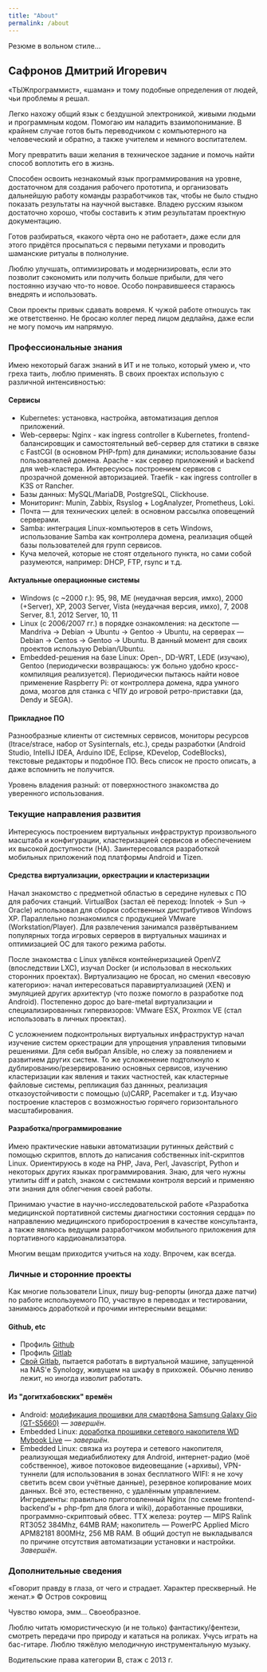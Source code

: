 ```yaml
---
title: "About"
permalink: /about
---
```


Резюме в вольном стиле…

## Сафронов Дмитрий Игоревич

«ТЫЖпрограммист», «шаман» и тому подобные определения от людей, чьи проблемы я решал.

Легко нахожу общий язык с бездушной электроникой, живыми людьми и программным кодом. Помогаю им наладить взаимопонимание.
В крайнем случае готов быть переводчиком с компьютерного на человеческий и обратно, а также учителем и немного воспитателем.

Могу превратить ваши желания в техническое задание и помочь найти способ воплотить его в жизнь.

Способен освоить незнакомый язык программирования на уровне, достаточном для создания рабочего прототипа, и организовать дальнейшую работу команды разработчиков так, чтобы не было стыдно показать результаты на научной выставке. Владею русским языком достаточно хорошо, чтобы составить к этим результатам проектную документацию.

Готов разбираться, «какого чёрта оно не работает», даже если для этого придётся просыпаться с первыми петухами и проводить шаманские ритуалы в полнолуние.

Люблю улучшать, оптимизировать и модернизировать, если это позволит сэкономить или получить больше прибыли, для чего постоянно изучаю что-то новое. Особо понравившееся стараюсь внедрять и использовать.

Свои проекты привык сдавать вовремя. К чужой работе отношусь так же ответственно.
Не бросаю коллег перед лицом дедлайна, даже если не могу помочь им напрямую.

### Профессиональные знания

Имею некоторый багаж знаний в ИТ и не только, который умею и, что греха таить, люблю применять. В своих проектах использую с различной интенсивностью:

#### Сервисы

- Kubernetes: установка, настройка, автоматизация деплоя приложений.
- Web-серверы: Nginx - как ingress controller в Kubernetes, frontend-балансировщик и самостоятельный веб-сервер для статики в связке с FastCGI (в основном PHP-fpm) для динамики; использование базы пользователей домена. Apache - как сервер приложений и backend для web-кластера. Интересуюсь построением сервисов с прозрачной доменной авторизацией. Traefik - как ingress controller в K3S от Rancher.
- Базы данных: MySQL/MariaDB, PostgreSQL, Clickhouse.
- Мониторинг: Munin, Zabbix, Rsyslog + LogAnalyzer, Prometheus, Loki.
- Почта — для технических целей: в основном рассылка оповещений серверами.
- Samba: интеграция Linux-компьютеров в сеть Windows, использование Samba как контроллера домена, реализация общей базы пользователей для групп сервисов.
- Куча мелочей, которые не стоят отдельного пункта, но сами собой разумеются, например: DHCP, FTP, rsync и т.д.

#### Актуальные операционные системы

- Windows (с ~2000 г.): 95, 98, ME (неудачная версия, имхо), 2000 (+Server), XP, 2003 Server, Vista (неудачная версия, имхо), 7, 2008 Server, 8.1, 2012 Server, 10, 11
- Linux (c 2006/2007 гг.) в порядке ознакомления: на десктопе — Mandriva -> Debian -> Ubuntu -> Gentoo -> Ubuntu, на серверах — Debian -> Centos -> Gentoo -> Ubuntu. В данный момент для своих проектов использую Debian/Ubuntu.
- Embedded-решения на базе Linux: Open-, DD-WRT, LEDE (изучаю), Gentoo (периодически возвращаюсь: уж больно удобно кросс-компиляция реализуется). Периодически пытаюсь найти новое применение Raspberry Pi: от контроллера домена, ядра умного дома, мозгов для станка с ЧПУ до игровой ретро-приставки (да, Dendy и SEGA).

#### Прикладное ПО

Разнообразные клиенты от системных сервисов, мониторы ресурсов (ltrace/strace, набор от Sysinternals, etc.), среды разработки (Android Studio, IntelliJ IDEA, Arduino IDE, Eclipse, KDevelop, CodeBlocks), текстовые редакторы и подобное ПО. Весь список не просто описать, а даже вспомнить не получится.

Уровень владения разный: от поверхностного знакомства до уверенного использования.

### Текущие направления развития

Интересуюсь построением виртуальных инфраструктур произвольного масштаба и конфигурации, кластеризацией сервисов и обеспечением их высокой доступности (HA). Заинтересовался разработкой мобильных приложений под платформы Android и Tizen.

#### Средства виртуализации, оркестрации и кластеризации

Начал знакомство с предметной областью в середине нулевых с ПО для рабочих станций. VirtualBox (застал её переход: Innotek -> Sun -> Oracle) использовал для сборки собственных дистрибутивов Windows XP. Параллельно познакомился с продукцией VMware (Workstation/Player). Для развлечения занимался развёртыванием популярных тогда игровых серверов в виртуальных машинах и оптимизацией ОС для такого режима работы.

После знакомства с Linux увлёкся контейнеризацией OpenVZ (впоследствии LXC), изучал Docker (и использовал в нескольких сторонних проектах). Виртуализацию не бросал, но сменил «весовую категорию»: начал интересоваться паравиртуализацией (XEN) и эмуляцией других архитектур (что позже помогло в разработке под Android). Постепенно дорос до bare-metal виртуализации и специализированных гипервизоров: VMware ESX, Proxmox VE (стал использовать в личных проектах).

С усложнением подконтрольных виртуальных инфраструктур начал изучение систем оркестрации для упрощения управления типовыми решениями. Для себя выбрал Ansible, но слежу за появлением и развитием других систем. То же усложенение подтолкнуло к дублированию/резервированию основных сервисов, изучению кластеризации как явления и таких частностей, как кластерные файловые системы, репликация баз даннных, реализация отказоустойчивости с помощью (u)CARP, Pacemaker и т.д. Изучаю построение кластеров с возможностью горячего горизонтального масштабирования.

#### Разработка/программирование

Имею практические навыки автоматизации рутинных действий с помощью скриптов, вплоть до написания собственных init-скриптов Linux. Ориентируюсь в коде на PHP, Java, Perl, Javascript, Python и некоторых других языках программирования. Знаю, для чего нужны утилиты diff и patch, знаком с системами контроля версий и применяю эти знания для облегчения своей работы.

Принимаю участие в научно-исследовательской работе «Разработка медицинской портативной системы диагностики состояния сердца» по направлению медицинского приборостроения в качестве консультанта, а также являюсь ведущим разработчиком мобильного приложения для портативного кардиоанализатора.

Многим вещам приходится учиться на ходу. Впрочем, как всегда.

### Личные и сторонние проекты

Как многие пользователи Linux, пишу bug-репорты (иногда даже патчи) по работе используемого ПО, участвую в переводах и тестировании, занимаюсь доработкой и прочими интересными вещами:

#### Github, etc

- Профиль [Github](https://github.com/dmitriysafronov)
- Профиль [Gitlab](https://gitlab.com/zimniy)
- [Свой Gitlab](https://gitlab.cyberbrain.pw), пытается работать в виртуальной машине, запущенной на NAS'е Synology, живущем на шкафу в прихожей. Обычно лениво лежит, но иногда изволит работать.

#### Из "догитхабовских" времён

- Android: [модификация прошивки для смартфона Samsung Galaxy Gio (GT-S5660)](https://4pda.ru/forum/index.php?showtopic=267538) — *завершён*.
- Embedded Linux: [доработка прошивки сетевого накопителя WD Mybook Live](https://code.google.com/archive/p/mybooklive/) — *завершён*.
- Embedded Linux: связка из роутера и сетевого накопителя, реализующая медиабиблиотеку для Android, интернет-радио (моё собственное), живое потоковое видеовещание (+архивы), VPN-туннели (для использования в зонах бесплатного WIFI: я не хочу светить всем свои учётные данные), резервное копирование моих данных. Всё это, естественно, с удалённым управлением. Ингредиенты: правильно приготовленный Nginx (по схеме frontend-backend’ы + php-fpm для блога и wiki), доработанные прошивки, программно-скриптовый обвес. ТТХ железа: роутер — MIPS Ralink RT3052 384Mhz, 64MB RAM; накопитель — PowerPC Applied Micro APM82181 800MHz, 256 MB RAM. В общий доступ не выкладывался по причине отсутствия автоматизации установки и настройки. *Завершён*.

### Дополнительные сведения

«Говорит правду в глаза, от чего и страдает. Характер прескверный. Не женат.» © Остров сокровищ

Чувство юмора, эмм… Своеобразное.

Люблю читать юмористическую (и не только) фантастику/фентези, смотреть передачи про природу и кататься на роликах. Учусь играть на бас-гитаре. Люблю тяжёлую мелодичную инструментальную музыку.

Водительские права категории B, стаж с 2013 г.
